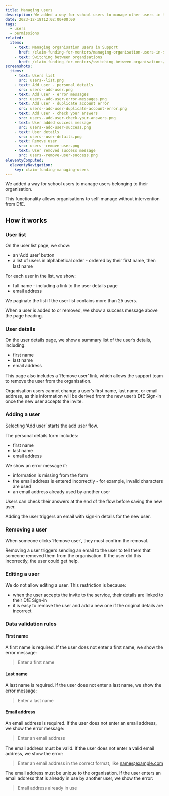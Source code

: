 ```yaml
---
title: Managing users
description: We added a way for school users to manage other users in their organisation
date: 2023-12-18T12:02:00+00:00
tags:
  - users
  - permissions
related:
  items:
    - text: Managing organisation users in Support
      href: /claim-funding-for-mentors/managing-organisation-users-in-support/
    - text: Switching between organisations
      href: /claim-funding-for-mentors/switching-between-organisations/
screenshots:
  items:
    - text: Users list
      src: users--list.png
    - text: Add user - personal details
      src: users--add-user.png
    - text: Add user - error messages
      src: users--add-user-error-messages.png
    - text: Add user - duplicate account error
      src: users--add-user-duplicate-account-error.png
    - text: Add user - check your answers
      src: users--add-user-check-your-answers.png
    - text: User added success message
      src: users--add-user-success.png
    - text: User details
      src: users--user-details.png
    - text: Remove user
      src: users--remove-user.png
    - text: User removed success message
      src: users--remove-user-success.png
eleventyComputed:
  eleventyNavigation:
    key: claim-funding-managing-users
---
```


We added a way for school users to manage users belonging to their organisation.

This functionality allows organisations to self-manage without intervention from DfE.

## How it works

### User list

On the user list page, we show:

- an ‘Add user’ button
- a list of users in alphabetical order - ordered by their first name, then last name

For each user in the list, we show:

- full name - including a link to the user details page
- email address

We paginate the list if the user list contains more than 25 users.

When a user is added to or removed, we show a success message above the page heading.

### User details

On the user details page, we show a summary list of the user’s details, including:

- first name
- last name
- email address

This page also includes a ‘Remove user’ link, which allows the support team to remove the user from the organisation.

Organisation users cannot change a user’s first name, last name, or email address, as this information will be derived from the new user’s DfE Sign-in once the new user accepts the invite.

### Adding a user

Selecting ‘Add user’ starts the add user flow.

The personal details form includes:

- first name
- last name
- email address

We show an error message if:

- information is missing from the form
- the email address is entered incorrectly - for example, invalid characters are used
- an email address already used by another user

Users can check their answers at the end of the flow before saving the new user.

Adding the user triggers an email with sign-in details for the new user.

### Removing a user

When someone clicks ‘Remove user’, they must confirm the removal.

Removing a user triggers sending an email to the user to tell them that someone removed them from the organisation. If the user did this incorrectly, the user could get help.

### Editing a user

We do not allow editing a user. This restriction is because:

- when the user accepts the invite to the service, their details are linked to their DfE Sign-in
- it is easy to remove the user and add a new one if the original details are incorrect

### Data validation rules

#### First name

A first name is required. If the user does not enter a first name, we show the error message:

> Enter a first name

#### Last name

A last name is required. If the user does not enter a last name, we show the error message:

> Enter a last name

#### Email address

An email address is required. If the user does not enter an email address, we show the error message:

> Enter an email address

The email address must be valid. If the user does not enter a valid email address, we show the error:

> Enter an email address in the correct format, like <name@example.com>

The email address must be unique to the organisation. If the user enters an email address that is already in use by another user, we show the error:

> Email address already in use
